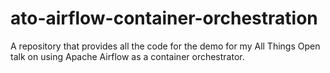 # ato-airflow-container-orchestration
A repository that provides all the code for the demo for my All Things Open talk on using Apache Airflow as a container orchestrator.
